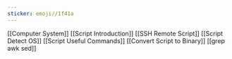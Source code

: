 ```yaml
---
sticker: emoji//1f41a
---
```

[[Computer System]]
[[Script Introduction]]
[[SSH Remote Script]]
[[Script Detect OS]]
[[Script Useful Commands]]
[[Convert Script to Binary]]
[[grep awk sed]]